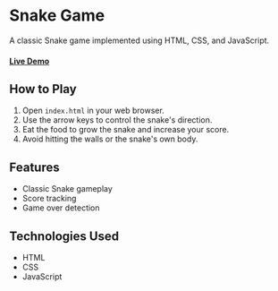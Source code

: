 # Snake Game

A classic Snake game implemented using HTML, CSS, and JavaScript.

#### [Live Demo](https://simple-snake-game.surge.sh)

## How to Play

1. Open `index.html` in your web browser.
2. Use the arrow keys to control the snake's direction.
3. Eat the food to grow the snake and increase your score.
4. Avoid hitting the walls or the snake's own body.

## Features

- Classic Snake gameplay
- Score tracking
- Game over detection

## Technologies Used

- HTML
- CSS
- JavaScript
